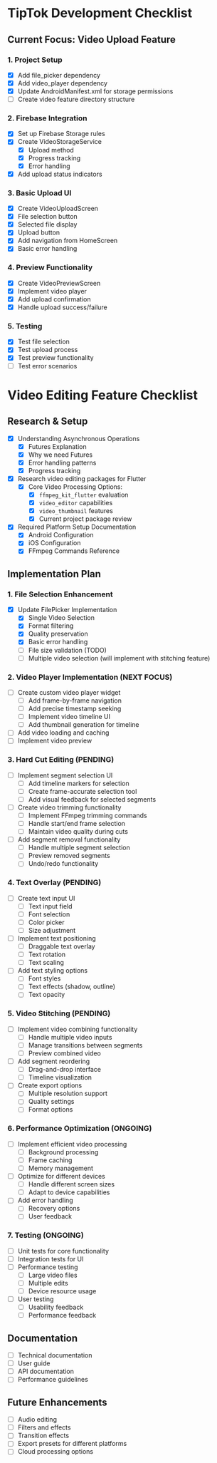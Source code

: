 # TipTok Development Checklist

## Current Focus: Video Upload Feature

### 1. Project Setup
- [x] Add file_picker dependency
- [x] Add video_player dependency
- [x] Update AndroidManifest.xml for storage permissions
- [ ] Create video feature directory structure

### 2. Firebase Integration
- [x] Set up Firebase Storage rules
- [x] Create VideoStorageService
  - [x] Upload method
  - [x] Progress tracking
  - [x] Error handling
- [x] Add upload status indicators

### 3. Basic Upload UI
- [x] Create VideoUploadScreen
- [x] File selection button
- [x] Selected file display
- [x] Upload button
- [x] Add navigation from HomeScreen
- [x] Basic error handling

### 4. Preview Functionality
- [x] Create VideoPreviewScreen
- [x] Implement video player
- [x] Add upload confirmation
- [x] Handle upload success/failure

### 5. Testing
- [x] Test file selection
- [x] Test upload process
- [x] Test preview functionality
- [ ] Test error scenarios

# Video Editing Feature Checklist

## Research & Setup
- [x] Understanding Asynchronous Operations
  - [x] Futures Explanation
  - [x] Why we need Futures
  - [x] Error handling patterns
  - [x] Progress tracking

- [x] Research video editing packages for Flutter
  - [x] Core Video Processing Options:
    - [x] `ffmpeg_kit_flutter` evaluation
    - [x] `video_editor` capabilities
    - [x] `video_thumbnail` features
    - [x] Current project package review

- [x] Required Platform Setup Documentation
  - [x] Android Configuration
  - [x] iOS Configuration
  - [x] FFmpeg Commands Reference

## Implementation Plan

### 1. File Selection Enhancement
- [x] Update FilePicker Implementation
  - [x] Single Video Selection
  - [x] Format filtering
  - [x] Quality preservation
  - [x] Basic error handling
  - [ ] File size validation (TODO)
  - [ ] Multiple video selection (will implement with stitching feature)

### 2. Video Player Implementation (NEXT FOCUS)
- [ ] Create custom video player widget
  - [ ] Add frame-by-frame navigation
  - [ ] Add precise timestamp seeking
  - [ ] Implement video timeline UI
  - [ ] Add thumbnail generation for timeline
- [ ] Add video loading and caching
- [ ] Implement video preview

### 3. Hard Cut Editing (PENDING)
- [ ] Implement segment selection UI
  - [ ] Add timeline markers for selection
  - [ ] Create frame-accurate selection tool
  - [ ] Add visual feedback for selected segments
- [ ] Create video trimming functionality
  - [ ] Implement FFmpeg trimming commands
  - [ ] Handle start/end frame selection
  - [ ] Maintain video quality during cuts
- [ ] Add segment removal functionality
  - [ ] Handle multiple segment selection
  - [ ] Preview removed segments
  - [ ] Undo/redo functionality

### 4. Text Overlay (PENDING)
- [ ] Create text input UI
  - [ ] Text input field
  - [ ] Font selection
  - [ ] Color picker
  - [ ] Size adjustment
- [ ] Implement text positioning
  - [ ] Draggable text overlay
  - [ ] Text rotation
  - [ ] Text scaling
- [ ] Add text styling options
  - [ ] Font styles
  - [ ] Text effects (shadow, outline)
  - [ ] Text opacity

### 5. Video Stitching (PENDING)
- [ ] Implement video combining functionality
  - [ ] Handle multiple video inputs
  - [ ] Manage transitions between segments
  - [ ] Preview combined video
- [ ] Add segment reordering
  - [ ] Drag-and-drop interface
  - [ ] Timeline visualization
- [ ] Create export options
  - [ ] Multiple resolution support
  - [ ] Quality settings
  - [ ] Format options

### 6. Performance Optimization (ONGOING)
- [ ] Implement efficient video processing
  - [ ] Background processing
  - [ ] Frame caching
  - [ ] Memory management
- [ ] Optimize for different devices
  - [ ] Handle different screen sizes
  - [ ] Adapt to device capabilities
- [ ] Add error handling
  - [ ] Recovery options
  - [ ] User feedback

### 7. Testing (ONGOING)
- [ ] Unit tests for core functionality
- [ ] Integration tests for UI
- [ ] Performance testing
  - [ ] Large video files
  - [ ] Multiple edits
  - [ ] Device resource usage
- [ ] User testing
  - [ ] Usability feedback
  - [ ] Performance feedback

## Documentation
- [ ] Technical documentation
- [ ] User guide
- [ ] API documentation
- [ ] Performance guidelines

## Future Enhancements
- [ ] Audio editing
- [ ] Filters and effects
- [ ] Transition effects
- [ ] Export presets for different platforms
- [ ] Cloud processing options 